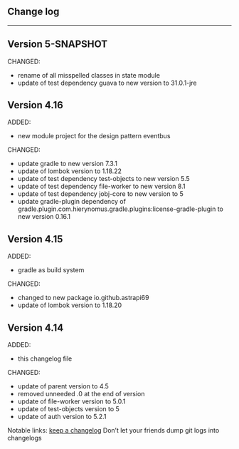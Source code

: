 ## Change log
----------------------

Version 5-SNAPSHOT
-------------

CHANGED:

- rename of all misspelled classes in state module
- update of test dependency guava to new version to 31.0.1-jre

Version 4.16
-------------

ADDED:

- new module project for the design pattern eventbus

CHANGED:

- update gradle to new version 7.3.1
- update of lombok version to 1.18.22
- update of test dependency test-objects to new version 5.5
- update of test dependency file-worker to new version 8.1
- update of test dependency jobj-core to new version to 5
- update gradle-plugin dependency of gradle.plugin.com.hierynomus.gradle.plugins:license-gradle-plugin to new version 0.16.1

Version 4.15
-------------

ADDED:

- gradle as build system

CHANGED:

- changed to new package io.github.astrapi69
- update of lombok version to 1.18.20

Version 4.14
-------------

ADDED:
 
- this changelog file

CHANGED:

- update of parent version to 4.5
- removed unneeded .0 at the end of version
- update of file-worker version to 5.0.1
- update of test-objects version to 5
- update of auth version to 5.2.1

Notable links:
[keep a changelog](http://keepachangelog.com/en/1.0.0/) Don’t let your friends dump git logs into changelogs
